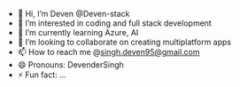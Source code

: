 - 👋 Hi, I’m Deven @Deven-stack
- 👀 I’m interested in coding and full stack development
- 🌱 I’m currently learning Azure, AI
- 💞️ I’m looking to collaborate on creating multiplatform apps
- 📫 How to reach me @singh.deven95@gmail.com
- 😄 Pronouns: DevenderSingh
- ⚡ Fun fact: ...

<!---
Deven-stack/Deven-stack is a ✨ special ✨ repository because its `README.md` (this file) appears on your GitHub profile.
You can click the Preview link to take a look at your changes.
--->
